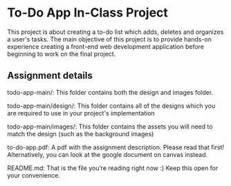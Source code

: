 # To-Do App In-Class Project
This project is about creating a to-do list which adds, deletes and organizes a user's tasks. The main 
objective of this project is to provide hands-on experience creating a front-end web development
application before beginning to work on the final project.

## Assignment details
todo-app-main/: This folder contains both the design and images folder. 

todo-app-main/design/: This folder contains all of the designs which you are required to use in your
project's implementation

todo-app-main/images/: This folder contains the assets you will need to match the design (such as the
background images)

to-do-app.pdf: A pdf with the assignment description. Please read that first! Alternatively, you can look at the google document
on canvas instead.

README.md: That is the file you’re reading right now :) Keep this open for your convenience.
